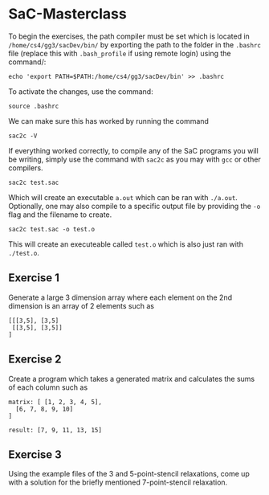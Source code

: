# SaC-Masterclass
To begin the exercises, the path compiler must be set which is located in ```/home/cs4/gg3/sacDev/bin/``` 
by exporting the path to the folder in the `.bashrc` file (replace this with `.bash_profile` if using remote login) using the command/:

```
echo 'export PATH=$PATH:/home/cs4/gg3/sacDev/bin' >> .bashrc
```

To activate the changes, use the command:

```
source .bashrc
```

We can make sure this has worked by running the command 

```
sac2c -V
```

If everything worked correctly, to compile any of the SaC programs you will be writing, simply use the command with `sac2c` as you may
with `gcc` or other compilers.

```
sac2c test.sac
```

Which will create an executable `a.out` which can be ran with `./a.out`.
Optionally, one may also compile to a specific output file by providing the `-o` flag and the filename to create.

```
sac2c test.sac -o test.o
```

This will create an executeable called `test.o` which is also just ran with `./test.o`.

## Exercise 1
Generate a large 3 dimension array where each element on the 2nd dimension is an array of 2 elements such as 

```
[[[3,5], [3,5]
 [[3,5], [3,5]]
]
```
## Exercise 2
Create a program which takes a generated matrix and 
calculates the sums of each column such as 

```
matrix: [ [1, 2, 3, 4, 5],
  [6, 7, 8, 9, 10]
]

result: [7, 9, 11, 13, 15] 
```
## Exercise 3
Using the example files of the 3 and 5-point-stencil relaxations, come up with a solution 
for the briefly mentioned 7-point-stencil relaxation. 
